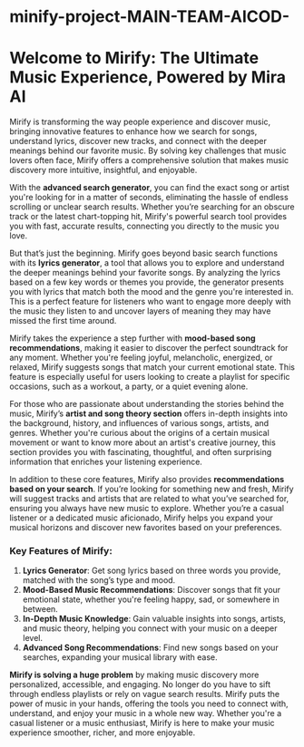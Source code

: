 # minify-project-MAIN-TEAM-AICOD-
# Welcome to Mirify: The Ultimate Music Experience, Powered by Mira AI

Mirify is transforming the way people experience and discover music, bringing innovative features to enhance how we search for songs, understand lyrics, discover new tracks, and connect with the deeper meanings behind our favorite music. By solving key challenges that music lovers often face, Mirify offers a comprehensive solution that makes music discovery more intuitive, insightful, and enjoyable.

With the **advanced search generator**, you can find the exact song or artist you're looking for in a matter of seconds, eliminating the hassle of endless scrolling or unclear search results. Whether you’re searching for an obscure track or the latest chart-topping hit, Mirify's powerful search tool provides you with fast, accurate results, connecting you directly to the music you love.

But that’s just the beginning. Mirify goes beyond basic search functions with its **lyrics generator**, a tool that allows you to explore and understand the deeper meanings behind your favorite songs. By analyzing the lyrics based on a few key words or themes you provide, the generator presents you with lyrics that match both the mood and the genre you're interested in. This is a perfect feature for listeners who want to engage more deeply with the music they listen to and uncover layers of meaning they may have missed the first time around.

Mirify takes the experience a step further with **mood-based song recommendations**, making it easier to discover the perfect soundtrack for any moment. Whether you're feeling joyful, melancholic, energized, or relaxed, Mirify suggests songs that match your current emotional state. This feature is especially useful for users looking to create a playlist for specific occasions, such as a workout, a party, or a quiet evening alone.

For those who are passionate about understanding the stories behind the music, Mirify’s **artist and song theory section** offers in-depth insights into the background, history, and influences of various songs, artists, and genres. Whether you're curious about the origins of a certain musical movement or want to know more about an artist's creative journey, this section provides you with fascinating, thoughtful, and often surprising information that enriches your listening experience.

In addition to these core features, Mirify also provides **recommendations based on your search**. If you’re looking for something new and fresh, Mirify will suggest tracks and artists that are related to what you’ve searched for, ensuring you always have new music to explore. Whether you’re a casual listener or a dedicated music aficionado, Mirify helps you expand your musical horizons and discover new favorites based on your preferences.

### Key Features of Mirify:
1. **Lyrics Generator**: Get song lyrics based on three words you provide, matched with the song’s type and mood.
2. **Mood-Based Music Recommendations**: Discover songs that fit your emotional state, whether you're feeling happy, sad, or somewhere in between.
3. **In-Depth Music Knowledge**: Gain valuable insights into songs, artists, and music theory, helping you connect with your music on a deeper level.
4. **Advanced Song Recommendations**: Find new songs based on your searches, expanding your musical library with ease.

**Mirify is solving a huge problem** by making music discovery more personalized, accessible, and engaging. No longer do you have to sift through endless playlists or rely on vague search results. Mirify puts the power of music in your hands, offering the tools you need to connect with, understand, and enjoy your music in a whole new way. Whether you're a casual listener or a music enthusiast, Mirify is here to make your music experience smoother, richer, and more enjoyable.
